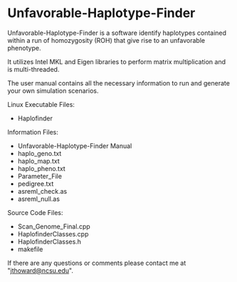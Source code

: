 # Unfavorable-Haplotype-Finder

Unfavorable-Haplotype-Finder is a software identify haplotypes contained within a run of homozygosity (ROH) that give rise to an unfavorable phenotype. 

It utilizes Intel MKL and Eigen libraries to perform matrix multiplication and is multi-threaded.

The user manual contains all the necessary information to run and generate your own simulation scenarios.

Linux Executable Files:
- Haplofinder

Information Files:
- Unfavorable-Haplotype-Finder Manual
- haplo_geno.txt
- haplo_map.txt
- haplo_pheno.txt
- Parameter_File
- pedigree.txt
- asreml_check.as
- asreml_null.as

Source Code Files:
- Scan_Genome_Final.cpp
- HaplofinderClasses.cpp
- HaplofinderClasses.h
- makefile

If there are any questions or comments please contact me at "jthoward@ncsu.edu".
